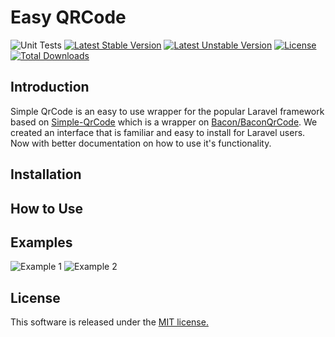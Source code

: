 Easy QRCode
========================

![Unit Tests](https://github.com/SimpleSoftwareIO/simple-qrcode/workflows/Unit%20Tests/badge.svg)
[![Latest Stable Version](https://poser.pugx.org/simplesoftwareio/simple-qrcode/v/stable.svg)](https://packagist.org/packages/simplesoftwareio/simple-qrcode)
[![Latest Unstable Version](https://poser.pugx.org/simplesoftwareio/simple-qrcode/v/unstable.svg)](https://packagist.org/packages/simplesoftwareio/simple-qrcode)
[![License](https://poser.pugx.org/simplesoftwareio/simple-qrcode/license.svg)](https://packagist.org/packages/simplesoftwareio/simple-qrcode)
[![Total Downloads](https://poser.pugx.org/simplesoftwareio/simple-qrcode/downloads.svg)](https://packagist.org/packages/simplesoftwareio/simple-qrcode)

## Introduction
Simple QrCode is an easy to use wrapper for the popular Laravel framework based on [Simple-QrCode](https://github.com/SimpleSoftwareIO/simple-qrcode) which is a wrapper on [Bacon/BaconQrCode](https://github.com/Bacon/BaconQrCode).  We created an interface that is familiar and easy to install for Laravel users. Now with better documentation on how to use it's functionality.

## Installation

## How to Use

## Examples

![Example 1](docs/imgs/example-1.png) ![Example 2](docs/imgs/example-2.png)

## License

This software is released under the [MIT license.](https://opensource.org/licenses/MIT)

